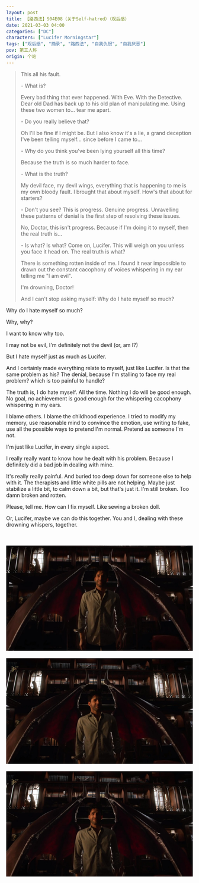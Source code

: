 ```yaml
---
layout: post
title: 【路西法】S04E08（关于Self-hatred）（观后感）
date: 2021-03-03 04:00
categories: ["DC"]
characters: ["Lucifer Morningstar"]
tags: ["观后感", "摘录", "路西法", "自我仇恨", "自我厌恶"]
pov: 第三人称
origin: 个站
---
```


> This all his fault.
>
> \- What is?
>
> Every bad thing that ever happened. With Eve. With the Detective. Dear old Dad has back up to his old plan of manipulating me. Using these two women to... tear me apart.
>
> \- Do you really believe that?
>
> Oh I'll be fine if I might be. But I also know it's a lie, a grand deception I've been telling myself... since before I came to...
>
> \- Why do you think you've been lying yourself all this time?
>
> Because the truth is so much harder to face.
>
> \- What is the truth?
>
> My devil face, my devil wings, everything that is happening to me is my own bloody fault. I brought that about myself. How's that about for starters?
>
> \- Don't you see? This is progress. Genuine progress. Unravelling these patterns of denial is the first step of resolving these issues.
>
> No, Doctor, this isn't progress. Because if I'm doing it to myself, then the real truth is...
>
> \- Is what? Is what? Come on, Lucifer. This will weigh on you unless you face it head on. The real truth is what?
>
> There is something rotten inside of me. I found it near impossible to drawn out the constant cacophony of voices whispering in my ear telling me "I am evil".
>
> I'm drowning, Doctor!
>
> And I can't stop asking myself: Why do I hate myself so much?

Why do I hate myself so much?

Why, why?

I want to know why too.

I may not be evil, I'm definitely not the devil (or, am I?)

But I hate myself just as much as Lucifer.

And I certainly made everything relate to myself, just like Lucifer. Is that the same problem as his? The denial, because I'm stalling to face my real problem? which is too painful to handle?

The truth is, I do hate myself. All the time. Nothing I do will be good enough. No goal, no achievement is good enough for the whispering cacophony whispering in my ears.

I blame others. I blame the childhood experience. I tried to modify my memory, use reasonable mind to convince the emotion, use writing to fake, use all the possible ways to pretend I'm normal. Pretend as someone I'm not.

I'm just like Lucifer, in every single aspect.

I really really want to know how he dealt with his problem. Because I definitely did a bad job in dealing with mine.

It's really really painful. And buried too deep down for someone else to help with it. The therapists and little white pills are not helping. Maybe just stabilize a little bit, to calm down a bit, but that's just it. I'm still broken. Too damn broken and rotten.

Please, tell me. How can I fix myself. Like sewing a broken doll.

Or, Lucifer, maybe we can do this together. You and I, dealing with these drowning whispers, together.

<br><br>
![](https://github.com/junesirius/junesirius.github.io/blob/master/assets/images/lofter/2021-03-03-Lucifer-1.png)
<br><br>
![](https://github.com/junesirius/junesirius.github.io/blob/master/assets/images/lofter/2021-03-03-Lucifer-2.png)
<br><br>
![](https://github.com/junesirius/junesirius.github.io/blob/master/assets/images/lofter/2021-03-03-Lucifer-3.png)
